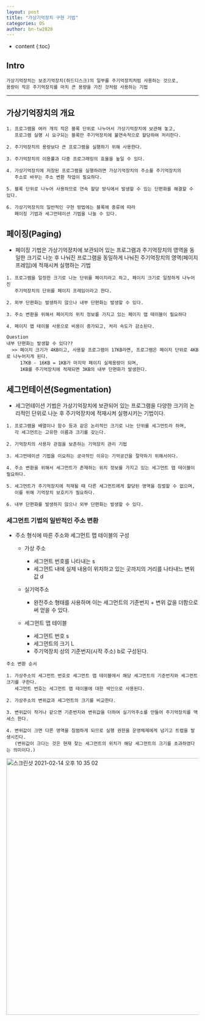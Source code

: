 ```yaml
---
layout: post
title: "가상기억장치 구현 기법"
categories: OS
author: bn-tw2020
---
```

* content
{:toc}

## Intro

```
가상기억장치는 보조기억장치(하드디스크)의 일부를 주기억장치처럼 사용하는 것으로,
용량이 작은 주기억장치를 마치 큰 용량을 가진 것처럼 사용하는 기법
```




---

## 가상기억장치의 개요

```
1. 프로그램을 여러 개의 작은 블록 단위로 나누어서 가상기억장치에 보관해 놓고,
   프로그램 실행 시 요구되는 블록만 주기억장치에 불연속적으로 할당하여 처리한다.

2. 주기억장치의 용량보다 큰 프로그램을 실행하기 위해 사용한다.

3. 주기억장치의 이용률과 다중 프로그래밍의 효율을 높일 수 있다.

4. 가상기억장치에 저장된 프로그램을 실행하려면 가상기억장치의 주소를 주기억장치의
   주소로 바꾸는 주소 변환 작업이 필요하다.

5. 블록 단위로 나누어 사용하므로 연속 할당 방식에서 발생할 수 있는 단편화를 해결할 수 있다.

6. 가상기억장치의 일반적인 구현 방법에는 블록에 종류에 따라
   페이징 기법과 세그먼테이션 기법을 나눌 수 있다.
```

## 페이징(Paging)

* 페이징 기법은 가상기억장치에 보관되어 있는 프로그램과 주기억장치의 영역을 동일한 크기로
  나눈 후 나눠진 프로그램을 동일하게 나눠진 주기억장치의 영역(페이지 프레임)에 적재시켜 실행하는 기법

```
1. 프로그램을 일정한 크기로 나눈 단위를 페이지라고 하고, 페이지 크기로 일정하게 나누어진
   주기억장치의 단위를 페이지 프레임이라고 한다.

2. 외부 단편화는 발생하지 않으나 내부 단편화는 발생할 수 있다.

3. 주소 변환을 위해서 페이지의 위치 정보를 가지고 있는 페이지 맵 테이블이 필요하다

4. 페이지 맵 테이블 사용으로 비용이 증가되고, 처리 속도가 감소된다.

Question
내부 단편화는 발생할 수 있다??
  >> 페이지 크기가 4KB이고, 사용할 프로그램이 17KB라면, 프로그램은 페이지 단위로 4KB로 나누어지게 된다.
     17KB - 16KB = 1KB가 마지막 페이지 실제용량이 되며,
     1KB를 주기억장치에 적재되면 3KB의 내부 단편화가 발생한다.
```

## 세그먼테이션(Segmentation)

* 세그먼테이션 기법은 가상기억장치에 보관되어 있는 프로그램을 다양한 크기의 논리적인
  단위로 나눈 후 주기억장치에 적재시켜 실행시키는 기법이다.

```
1. 프로그램을 배열이나 함수 등과 같은 논리적인 크기로 나눈 단위를 세그먼트라 하며,
   각 세그먼트는 고유한 이름과 크기를 갖는다.

2. 기억장치의 사용자 관점을 보존하는 기억장치 관리 기법

3. 세그먼테이션 기법을 이요하는 궁극적인 이유는 기억공간을 절약하기 위해서이다.

4. 주소 변환을 위해서 세그먼트가 존재하는 위치 정보를 가지고 있는 세그먼트 맵 테이블이 필요하다.

5. 세그먼트가 주기억장치에 적재될 때 다른 세그먼트에게 할당된 영역을 침벌할 수 없으며,
   이를 위해 기억장치 보호키가 필요하다.

6. 내부 단편화를 발생하지 않으나 외부 단편화는 발생할 수 있다.
```

### 세그먼트 기법의 일반적인 주소 변환

* 주소 형식에 따른 주소와 세그먼트 맵 테이블의 구성

   * 가상 주소
     - 세그먼트 번호를 나타내는 s
     - 세그먼트 내에 실제 내용이 위치하고 있는 곳까지의 거리를 나타내느 변위 값 d
   
   * 실기억주소
     - 완전주소 형태를 사용하며 이는 세그먼트의 기준번지 + 변위 값을 더함으로써 얻을 수 있다.
   
   * 세그먼트 맵 테이블
     - 세그먼트 번호 s
     - 세그먼트의 크기 L
     - 주기억장치 상의 기준번지(시작 주소) b로 구성된다.

```
주소 변환 순서

1. 가상주소의 세그먼트 번호로 세그먼트 맵 테이블에서 해당 세그먼트의 기준번지와 세그먼트 크기를 구한다.
   세그먼트 번호는 세그먼트 맵 테이블에 대한 색인으로 사용된다.

2. 가상주소의 변위값과 세그먼트의 크기를 비교한다.

3. 변위값이 작거나 같으면 기준번지와 변위값을 더하여 실기억주소를 만들어 주기억장치를 액세스 한다.

4. 변위값이 크면 다른 영역을 침범하게 되므로 실행 권한을 운영체제에게 넘기고 트랩을 발생시킨다.
   (변위값이 크다는 것은 현재 찾는 세그먼트의 위치가 해당 세그먼트의 크기를 초과하였다는 의미이다.)
```

<img width="673" alt="스크린샷 2021-02-14 오후 10 35 02" src="https://user-images.githubusercontent.com/66770613/107878296-e233b280-6f14-11eb-9ff3-bb0236df5510.png">
